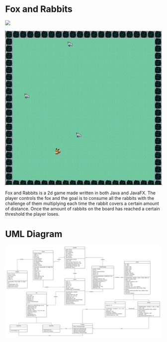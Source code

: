 # Fox and Rabbits
<img src="https://img.shields.io/badge/Java-ED8B00?style=for-the-badge&logo=openjdk&logoColor=white" /> 
<p align="center">
  <img src="./images/FoxAndRabbits.png" />
</p>

Fox and Rabbits is a 2d game made written in both Java and JavaFX. The player controls the fox and the goal is to consume all the rabbits with the challenge of them multiplying each time the rabbit covers a certain amount of distance.
Once the amount of rabbits on the board has reached a certain threshold the player loses.



# UML Diagram

<p align="center">
  <img src="./images/FoxAndRabbits_UML.jpeg" />
</p>
